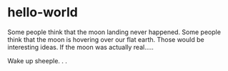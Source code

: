 # hello-world

Some people think that the moon landing never happened.
Some people think that the moon is hovering over our flat earth.
Those would be interesting ideas.
If the moon was actually real.....

Wake up sheeple. . .
